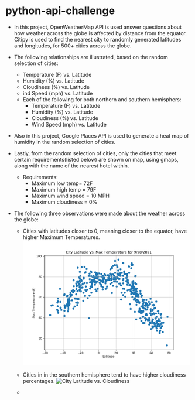# python-api-challenge

* In this project, OpenWeatherMap API is used answer questions about how weather across the globe is affected by distance from the equator. Citipy is used to find the nearest city to randomly generated latitudes and longitudes, for 500+ cities across the globe. 

* The following relationships are illustrated, based on the random selection of cities:
    * Temperature (F) vs. Latitude
    * Humidity (%) vs. Latitude
    * Cloudiness (%) vs. Latitude
    * ind Speed (mph) vs. Latitude
    * Each of the following for both northern and southern hemisphers:
        * Temperature (F) vs. Latitude
        * Humidity (%) vs. Latitude
        * Cloudiness (%) vs. Latitude
        * Wind Speed (mph) vs. Latitude


* Also in this project, Google Places API is used to generate a heat map of humidity in the random selection of cities. 

* Lastly, from the random selection of cities, only the cities that meet certain requirements(listed below) are shown on map, using gmaps, along with the name of the nearest hotel within.
    * Requirements: 
        * Maximum low temp= 72F
        * Maximum high temp = 79F
        * Maximum wind speed = 10 MPH
        * Maximum cloudiness = 0%

* The following three observations were made about the weather across the globe:
    * Cities with latitudes closer to 0, meaning closer to the equator, have higher Maximum Temperatures.
    ![Latitude Vs. Maximum Temperature Plot](Latitude_vs_Temperature_Plot.png "Latitude Vs. Maximum Temperature plot")

    * Cities in in the southern hemisphere tend to have higher cloudiness percentages.
    ![City Latitude vs. Cloudiness](Latitude_vs_Cloudinedd_plot.png "Latitude Vs. Cloudniness Plot")


    * 
